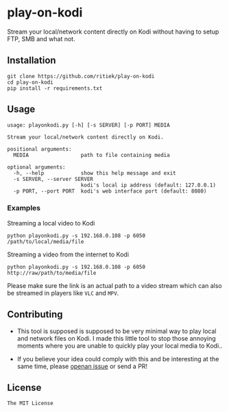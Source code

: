 # play-on-kodi

Stream your local/network content directly on Kodi without having to
setup FTP, SMB and what not.

## Installation

```
git clone https://github.com/ritiek/play-on-kodi
cd play-on-kodi
pip install -r requirements.txt
```

## Usage

```
usage: playonkodi.py [-h] [-s SERVER] [-p PORT] MEDIA

Stream your local/network content directly on Kodi.

positional arguments:
  MEDIA                 path to file containing media

optional arguments:
  -h, --help            show this help message and exit
  -s SERVER, --server SERVER
                        kodi's local ip address (default: 127.0.0.1)
  -p PORT, --port PORT  kodi's web interface port (default: 8080)
```

### Examples

Streaming a local video to Kodi

```
python playonkodi.py -s 192.168.0.108 -p 6050 /path/to/local/media/file
```

Streaming a video from the internet to Kodi

```
python playonkodi.py -s 192.168.0.108 -p 6050 http://raw/path/to/media/file
```

Please make sure the link is an actual path to a video stream which can also be streamed in players like `VLC` and `MPV`.

## Contributing

- This tool is supposed is supposed to be very minimal way to play local and network files on Kodi. I made this little tool to stop those annoying moments where you are unable to quickly play your local media to Kodi..

- If you believe your idea could comply with this and be interesting at the same time, please [openan issue](https://github.com/ritiek/play-on-kodi/issues) or send a PR!

## License

`The MIT License`
